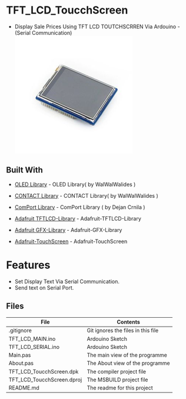 # TFT_LCD_ToucchScreen
- Display Sale Prices Using TFT LCD TOUTCHSCRREN Via Ardouino - (Serial Communication)                     
![](TFT_LCD_TouchScreen.jpg) 


## Built With

* [OLED Library](https://github.com/walwalwalides/Delphi-Component/tree/master/OLED%20Library) - OLED Library( by WalWalWalides )

* [CONTACT Library](https://github.com/walwalwalides/Delphi-Collection-Component/tree/master/Contact%20Library) - CONTACT Library( by WalWalWalides )

* [ComPort Library](https://sourceforge.net/projects/comport/files/comport/) - ComPort Library ( by Dejan Crnila )

* [Adafruit TFTLCD-Library](https://github.com/adafruit/TFTLCD-Library) - Adafruit-TFTLCD-Library
* [Adafruit GFX-Library](https://github.com/adafruit/Adafruit-GFX-Library) - Adafruit-GFX-Library
* [Adafruit-TouchScreen](https://github.com/adafruit/Adafruit_TouchScreen) - Adafruit-TouchScreen

# Features  

- Set Display Text Via Serial Communication.
- Send text on Serial Port.


## Files

| File | Contents | 
| --- | --- |
| .gitignore | Git ignores the files in this file |
| TFT_LCD_MAIN.ino  |Ardouino Sketch|
| TFT_LCD_SERIAL.ino  |Ardouino Sketch|
| Main.pas | The main view of the programme |
| About.pas | The About view of the programme |
| TFT_LCD_ToucchScreen.dpk | The compiler project file |
| TFT_LCD_ToucchScreen.dproj | The MSBUILD project file |
| README.md | The readme for this project |
